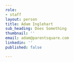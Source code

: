 ```yaml
---
role:
- staff
layout: person
title: Adam Inglehart
sub_heading: Does Something
thumbnail: ''
email: adam@parentsquare.com
linkedin: ''
published: false

---
```

